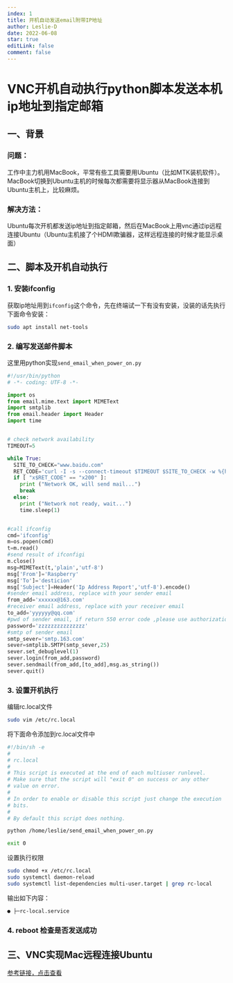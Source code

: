 ```yaml
---
index: 1
title: 开机自动发送email附带IP地址
author: Leslie-D
date: 2022-06-08
star: true
editLink: false
comment: false
---
```


# VNC开机自动执行python脚本发送本机ip地址到指定邮箱

## 一、背景
### 问题：
工作中主力机用MacBook，平常有些工具需要用Ubuntu（比如MTK装机软件）。
MacBook切换到Ubuntu主机的时候每次都需要将显示器从MacBook连接到Ubuntu主机上，比较麻烦。
### 解决方法：
Ubuntu每次开机都发送ip地址到指定邮箱，然后在MacBook上用vnc通过ip远程连接Ubuntu（Ubuntu主机接了个HDMI欺骗器，这样远程连接的时候才能显示桌面）
## 二、脚本及开机自动执行
### 1. 安装ifconfig
获取ip地址用到`ifconfig`这个命令，先在终端试一下有没有安装，没装的话先执行下面命令安装：
```bash
sudo apt install net-tools
```
### 2. 编写发送邮件脚本
这里用python实现`send_email_when_power_on.py`
```python
#!/usr/bin/python
# -*- coding: UTF-8 -*-

import os
from email.mime.text import MIMEText
import smtplib
from email.header import Header
import time


# check network availability 
TIMEOUT=5

while True:
  SITE_TO_CHECK="www.baidu.com"
  RET_CODE='curl -I -s --connect-timeout $TIMEOUT $SITE_TO_CHECK -w %{http_code} | tail -n1'
  if [ "x$RET_CODE" == "x200" ]:
    print ("Network OK, will send mail...")
    break
  else:
    print ("Network not ready, wait...")
    time.sleep(1)


#call ifconfig
cmd='ifconfig'
m=os.popen(cmd)
t=m.read()
#send result of ifconfigi
m.close()
msg=MIMEText(t,'plain','utf-8')
msg['From']='Raspberry'
msg['To']='desticion'
msg['Subject']=Header('Ip Address Report','utf-8').encode()
#sender email address, replace with your sender email
from_add='xxxxxx@163.com' 
#receiver email address, replace with your receiver email
to_add='yyyyyy@qq.com'
#pwd of sender email, if return 550 error code ,please use authorization code
password='zzzzzzzzzzzzzzz'
#smtp of sender email
smtp_sever='smtp.163.com'
sever=smtplib.SMTP(smtp_sever,25)
sever.set_debuglevel(1)
sever.login(from_add,password)
sever.sendmail(from_add,[to_add],msg.as_string())
sever.quit()
```
### 3. 设置开机执行

编辑rc.local文件
```bash
sudo vim /etc/rc.local
```
将下面命令添加到rc.local文件中
```sh
#!/bin/sh -e
#
# rc.local
#
# This script is executed at the end of each multiuser runlevel.
# Make sure that the script will "exit 0" on success or any other
# value on error.
#
# In order to enable or disable this script just change the execution
# bits.
#
# By default this script does nothing.

python /home/leslie/send_email_when_power_on.py

exit 0
```
设置执行权限
```bash
sudo chmod +x /etc/rc.local
sudo systemctl daemon-reload
sudo systemctl list-dependencies multi-user.target | grep rc-local
```
输出如下内容：
```bash
● ├─rc-local.service
```

### 4. reboot 检查是否发送成功
## 三、VNC实现Mac远程连接Ubuntu
[参考链接，点击查看](https://zhuanlan.zhihu.com/p/357334969)